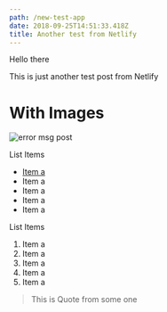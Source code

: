 ```yaml
---
path: /new-test-app
date: 2018-09-25T14:51:33.418Z
title: Another test from Netlify
---
```

Hello there

This is just another test post from Netlify

# With Images

![error msg post](/assets/meteor-test-local.png)

List Items

* [Item a](https://www.gatsbyjs.org/blog/2018-09-27-reach-router/)
* Item a
* Item a
* Item a
* Item a

List Items

1. Item a
2. Item a
3. Item a
4. Item a
5. Item a

> This is Quote from some one
